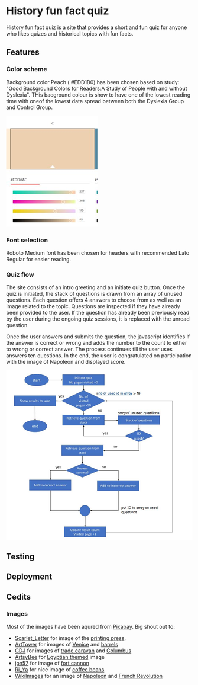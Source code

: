 # History fun fact quiz

History fun fact quiz is a site that provides a short and fun quiz for anyone who likes quizes and historical topics with fun facts. 



## Features

### Color scheme
Background color Peach ( #EDD1B0) has been chosen based on study: "Good Background Colors for Readers:A Study of People with and without Dyslexia". THis bacground colour is show to have one of the lowest reading time with   oneof the lowest data spread between both the Dyslexia Group and Control Group. 

<img src="assets/images/color_scheme.JPG" alt="color_scheme">

### Font selection
Roboto Medium font has been chosen for headers with recommended Lato Regular for easier reading. 

### Quiz flow 
The site consists of an intro greeting and an initiate quiz button. Once the quiz is initiated, the stack of questions is drawn from an array of unused questions. Each question offers 4 answers to choose from as well as an image related to the topic. Questions are inspected if they have already been provided to the user. If the question has already been previously read by the user during the ongoing quiz sessions, it is replaced with the unread question.  

Once the user answers and submits the question, the javascript identifies if the answer is correct or wrong and adds the number to the count to either to wrong or correct answer. The process continues till the user uses answers ten questions. In the end, the user is congratulated on participation with the image of Napoleon and displayed score. 

<img src="assets/images/flow_chart.JPG" alt="color_scheme">

## Testing


## Deployment


## Cedits

### Images

Most of the images have been aqured from [Pixabay](https://pixabay.com/). 
Big shout out to:
* [Scarlet_Letter](https://pixabay.com/users/scarlet_letter-1644696/) for image of the [printing press](https://pixabay.com/illustrations/printing-press-printing-press-paper-1093509/).
* [ArtTower](https://pixabay.com/users/arttower-5337/) for images of [Venice](https://pixabay.com/illustrations/venice-italy-6683160/) and [barrels](https://pixabay.com/photos/barrels-kegs-casks-wine-containers-52934/) 
* [GDJ](https://pixabay.com/users/gdj-1086657/) for images of [trade caravan](https://pixabay.com/vectors/beach-camels-caravan-people-5437910/) and [Columbus](https://pixabay.com/vectors/christopher-columbus-portrait-6471762/)
* [ArtsyBee](https://pixabay.com/users/artsybee-462611/) for [Egyptian themed](https://pixabay.com/illustrations/egyptian-design-man-woman-priest-1822015/) image
* [jon57](https://pixabay.com/users/jon57-1587760/) for image of [fort cannon](https://pixabay.com/photos/cannon-gun-rampart-battlement-2034724/)
* [Ri_Ya](https://pixabay.com/users/ri_ya-12911237/) for nice image of [coffee beans](https://pixabay.com/photos/coffee-beans-seed-caffeine-cafe-6632524/)
* [WikiImages](https://pixabay.com/users/wikiimages-1897/) for an image of [Napoleon](https://pixabay.com/photos/napoleon-bonaparte-emperor-france-67784/) and [French Revolution](https://pixabay.com/users/wikiimages-1897/)